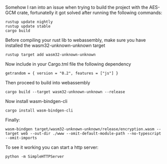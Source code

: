 Somehow I ran into an issue when trying to build the project with the AES-GCM crate, 
fortunatelly it got solved after running the following commands:

```console
rustup update nightly
rustup update stable
cargo build
```

Before compiling your rust lib to webassembly, make sure you have installed the wasm32-unknown-unknown target

```console
rustup target add wasm32-unknown-unknown
```

Now include in your Cargo.tml file the following dependency

```console
getrandom = { version = "0.2", features = ["js"] }
```

Then proceed to build into webassembly

```console
cargo build --target wasm32-unknown-unknown --release
```

Now install wasm-bindgen-cli

```console
cargo install wasm-bindgen-cli   
```

Finally:

```console
wasm-bindgen target/wasm32-unknown-unknown/release/encryption.wasm --target web --out-dir ./www --omit-default-module-path --no-typescript --omit-imports
```

To see it working you can start a http server:

```console
python -m SimpleHTTPServer
```
